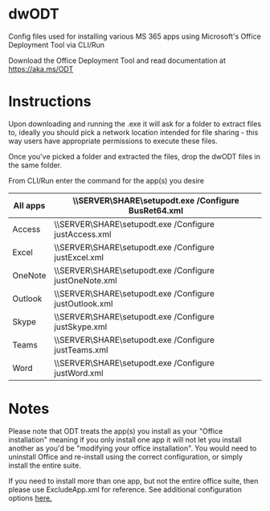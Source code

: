 # dwODT
Config files used for installing various MS 365 apps using Microsoft's Office Deployment Tool via CLI/Run

Download the Office Deployment Tool and read documentation at https://aka.ms/ODT


# Instructions
Upon downloading and running the .exe it will ask for a folder to extract files to, ideally you should pick a network location intended for file sharing - this way users have appropriate permissions to execute these files.

Once you've picked a folder and extracted the files, drop the dwODT files in the same folder.

From CLI/Run enter the command for the app(s) you desire

|All apps|\\\\SERVER\SHARE\setupodt.exe /Configure BusRet64.xml|
|-|-|
|Access|\\\\SERVER\SHARE\setupodt.exe /Configure justAccess.xml|
|Excel|\\\\SERVER\SHARE\setupodt.exe /Configure justExcel.xml|
|OneNote|\\\\SERVER\SHARE\setupodt.exe /Configure justOneNote.xml|
|Outlook|\\\\SERVER\SHARE\setupodt.exe /Configure justOutlook.xml|
|Skype|\\\\SERVER\SHARE\setupodt.exe /Configure justSkype.xml|
|Teams|\\\\SERVER\SHARE\setupodt.exe /Configure justTeams.xml|
|Word|\\\\SERVER\SHARE\setupodt.exe /Configure justWord.xml|


# Notes
Please note that ODT treats the app(s) you install as your "Office installation" meaning if you only install one app it will not let you install another as you'd be "modifying your office installation". You would need to uninstall Office and re-install using the correct configuration, or simply install the entire suite.

If you need to install more than one app, but not the entire office suite, then please use ExcludeApp.xml for reference. See additional configuration options [here.](https://docs.microsoft.com/en-us/deployoffice/office-deployment-tool-configuration-options)
